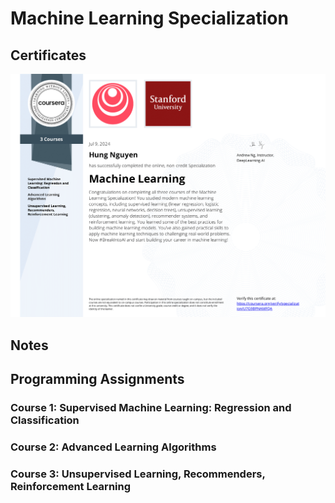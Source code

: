# Machine Learning Specialization

## Certificates
![alt text](https://github.com/Greekatz/Machine-Learning-Specialization/blob/main/Certificates/Machine%20Learning%20Specialization-1.png)

## Notes


## Programming Assignments
### Course 1: Supervised Machine Learning: Regression and Classification

### Course 2: Advanced Learning Algorithms

### Course 3: Unsupervised Learning, Recommenders, Reinforcement Learning
